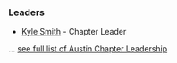 ### Leaders

* [Kyle Smith](mailto://kyle.smith@owasp.org) - Chapter Leader

... [see full list of Austin Chapter Leadership](leadership.md)
